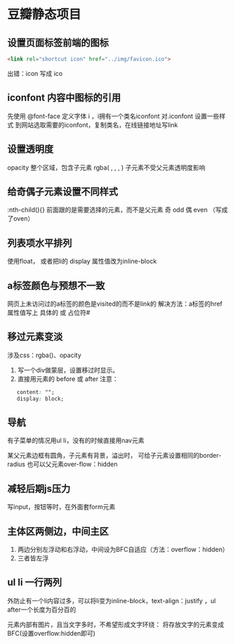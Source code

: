 # 豆瓣静态项目

## 设置页面标签前端的图标
```html
<link rel="shortcut icon" href="../img/favicon.ico">
```
出错：icon 写成 ico
    

## iconfont 内容中图标的引用
先使用 @font-face 定义字体 i ，i拥有一个类名iconfont
对.iconfont 设置一些样式
到网站选取需要的iconfont，复制类名，在线链接地址写link

## 设置透明度
opacity 整个区域，包含子元素
rgba( , , , ) 子元素不受父元素透明度影响

## 给奇偶子元素设置不同样式

 :nth-child(){}
 前面跟的是需要选择的元素，而不是父元素
 奇 odd
 偶 even （写成了oven）

## 列表项水平排列
 使用float， 或者把li的 display 属性值改为inline-block

## a标签颜色与预想不一致
网页上未访问过的a标签的颜色是visited的而不是link的
解决方法：a标签的href属性值写上 具体的 或 占位符#

## 移过元素变淡
涉及css：rgba()、opacity
1. 写一个div做蒙层，设置移过时显示。
2. 直接用元素的 before 或 after
 注意：
 ```css
    content: ""; 
    display: block;
 ```

## 导航

有子菜单的情况用ul li，没有的时候直接用nav元素

某父元素边框有圆角，子元素有背景，溢出时，
可给子元素设置相同的border-radius
也可以父元素over-flow：hidden

## 减轻后期js压力

写input，按钮等时，在外面套form元素


## 主体区两侧边，中间主区
 1. 两边分别左浮动和右浮动，中间设为BFC自适应（方法：overflow：hidden）
 2. 三者皆左浮

## ul li 一行两列

外防止有一个li内容过多，可以将li变为inline-block，text-align：justify ，ul after一个长度为百分百的


元素内部有图片，且当文字多时，不希望形成文字环绕：
将存放文字的元素变成BFC(设置overflow:hidden即可)